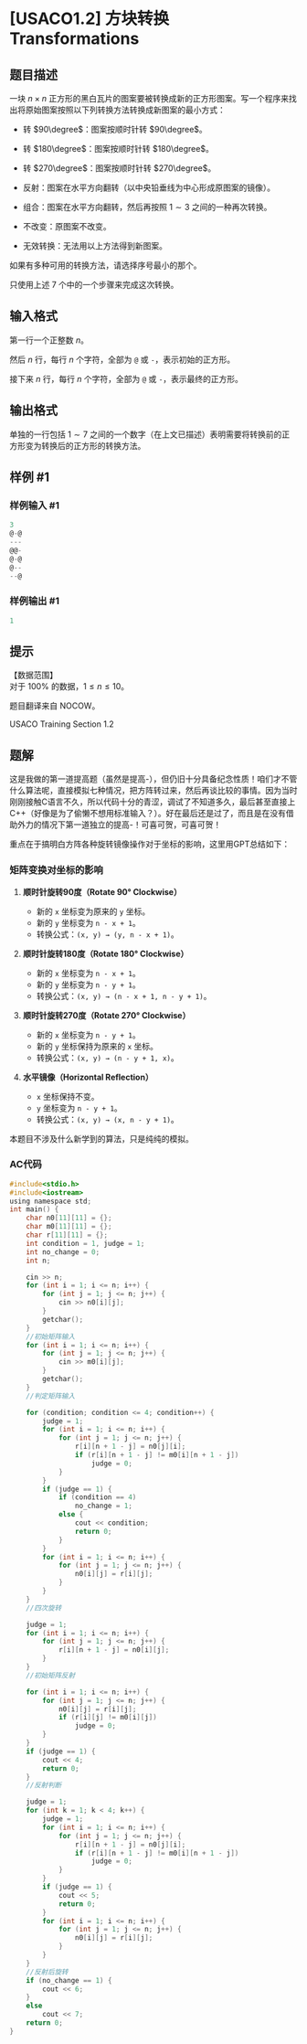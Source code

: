# [USACO1.2] 方块转换 Transformations

## 题目描述

一块 $n \times n$ 正方形的黑白瓦片的图案要被转换成新的正方形图案。写一个程序来找出将原始图案按照以下列转换方法转换成新图案的最小方式：

- 转 $90\degree$：图案按顺时针转 $90\degree$。

- 转 $180\degree$：图案按顺时针转 $180\degree$。

- 转 $270\degree$：图案按顺时针转 $270\degree$。

- 反射：图案在水平方向翻转（以中央铅垂线为中心形成原图案的镜像）。

- 组合：图案在水平方向翻转，然后再按照 $1 \sim 3$ 之间的一种再次转换。

- 不改变：原图案不改变。

- 无效转换：无法用以上方法得到新图案。

如果有多种可用的转换方法，请选择序号最小的那个。

只使用上述 $7$ 个中的一个步骤来完成这次转换。

## 输入格式

第一行一个正整数 $n$。

然后 $n$ 行，每行 $n$ 个字符，全部为 `@` 或 `-`，表示初始的正方形。

接下来 $n$ 行，每行 $n$ 个字符，全部为 `@` 或 `-`，表示最终的正方形。

## 输出格式

单独的一行包括 $1 \sim 7$ 之间的一个数字（在上文已描述）表明需要将转换前的正方形变为转换后的正方形的转换方法。

## 样例 #1

### 样例输入 #1

```c
3
@-@
---
@@-
@-@
@--
--@
```

### 样例输出 #1

```c
1
```

## 提示

【数据范围】  
对于 $100\%$ 的数据，$1\le n \le 10$。

题目翻译来自 NOCOW。

USACO Training Section 1.2

## 题解

这是我做的第一道提高题（虽然是提高-），但仍旧十分具备纪念性质！咱们才不管什么算法呢，直接模拟七种情况，把方阵转过来，然后再谈比较的事情。因为当时刚刚接触C语言不久，所以代码十分的青涩，调试了不知道多久，最后甚至直接上C++（好像是为了偷懒不想用标准输入？）。好在最后还是过了，而且是在没有借助外力的情况下第一道独立的提高-！可喜可贺，可喜可贺！

重点在于搞明白方阵各种旋转镜像操作对于坐标的影响，这里用GPT总结如下：

### 矩阵变换对坐标的影响

1. **顺时针旋转90度（Rotate 90° Clockwise）**
   - 新的 `x` 坐标变为原来的 `y` 坐标。
   - 新的 `y` 坐标变为 `n - x + 1`。
   - 转换公式：`(x, y) → (y, n - x + 1)`。

2. **顺时针旋转180度（Rotate 180° Clockwise）**
   - 新的 `x` 坐标变为 `n - x + 1`。
   - 新的 `y` 坐标变为 `n - y + 1`。
   - 转换公式：`(x, y) → (n - x + 1, n - y + 1)`。

3. **顺时针旋转270度（Rotate 270° Clockwise）**
   - 新的 `x` 坐标变为 `n - y + 1`。
   - 新的 `y` 坐标保持为原来的 `x` 坐标。
   - 转换公式：`(x, y) → (n - y + 1, x)`。

4. **水平镜像（Horizontal Reflection）**
   - `x` 坐标保持不变。
   - `y` 坐标变为 `n - y + 1`。
   - 转换公式：`(x, y) → (x, n - y + 1)`。

本题目不涉及什么新学到的算法，只是纯纯的模拟。

### AC代码

```c
#include<stdio.h>
#include<iostream>
using namespace std;
int main() {
    char n0[11][11] = {};
    char m0[11][11] = {};
    char r[11][11] = {};
    int condition = 1, judge = 1;
    int no_change = 0;
    int n;

    cin >> n;
    for (int i = 1; i <= n; i++) {
        for (int j = 1; j <= n; j++) {
            cin >> n0[i][j];
        }
        getchar();
    }
    //初始矩阵输入
    for (int i = 1; i <= n; i++) {
        for (int j = 1; j <= n; j++) {
            cin >> m0[i][j];
        }
        getchar();
    }
    //判定矩阵输入

    for (condition; condition <= 4; condition++) {
        judge = 1;
        for (int i = 1; i <= n; i++) {
            for (int j = 1; j <= n; j++) {
                r[i][n + 1 - j] = n0[j][i];
                if (r[i][n + 1 - j] != m0[i][n + 1 - j])
                    judge = 0;
            }
        }
        if (judge == 1) {
            if (condition == 4)
                no_change = 1;
            else {
                cout << condition;
                return 0;
            }
        }
        for (int i = 1; i <= n; i++) {
            for (int j = 1; j <= n; j++) {
                n0[i][j] = r[i][j];
            }
        }
    }
    //四次旋转

    judge = 1;
    for (int i = 1; i <= n; i++) {
        for (int j = 1; j <= n; j++) {
            r[i][n + 1 - j] = n0[i][j];
        }
    }
    //初始矩阵反射

    for (int i = 1; i <= n; i++) {
        for (int j = 1; j <= n; j++) {
            n0[i][j] = r[i][j];
            if (r[i][j] != m0[i][j])
                judge = 0;
        }
    }
    if (judge == 1) {
        cout << 4;
        return 0;
    }
    //反射判断

    judge = 1;
    for (int k = 1; k < 4; k++) {
        judge = 1;
        for (int i = 1; i <= n; i++) {
            for (int j = 1; j <= n; j++) {
                r[i][n + 1 - j] = n0[j][i];
                if (r[i][n + 1 - j] != m0[i][n + 1 - j])
                    judge = 0;
            }
        }
        if (judge == 1) {
            cout << 5;
            return 0;
        }
        for (int i = 1; i <= n; i++) {
            for (int j = 1; j <= n; j++) {
                n0[i][j] = r[i][j];
            }
        }
    }
    //反射后旋转
    if (no_change == 1) {
        cout << 6;
    }
    else
        cout << 7;
    return 0;
}
```
